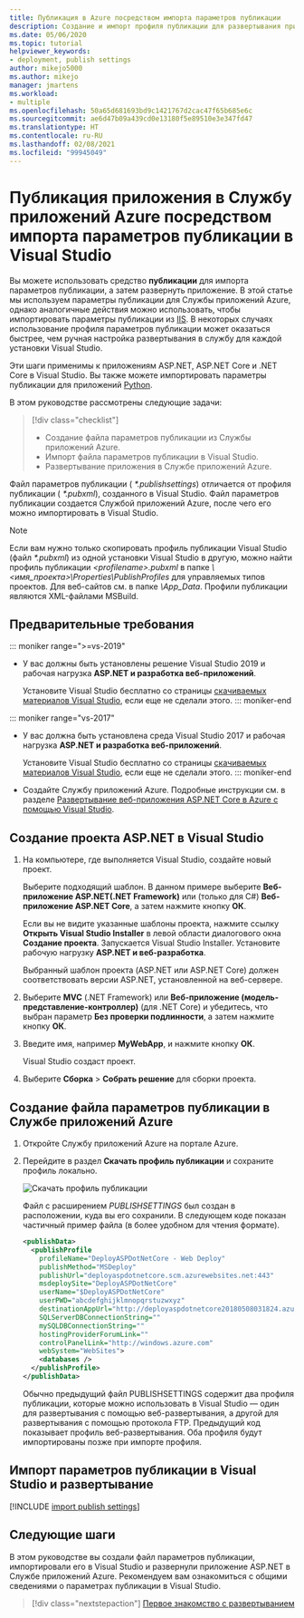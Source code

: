 ```yaml
---
title: Публикация в Azure посредством импорта параметров публикации
description: Создание и импорт профиля публикации для развертывания приложения из Visual Studio в службе приложений Azure
ms.date: 05/06/2020
ms.topic: tutorial
helpviewer_keywords:
- deployment, publish settings
author: mikejo5000
ms.author: mikejo
manager: jmartens
ms.workload:
- multiple
ms.openlocfilehash: 50a65d681693bd9c1421767d2cac47f65b685e6c
ms.sourcegitcommit: ae6d47b09a439cd0e13180f5e89510e3e347fd47
ms.translationtype: HT
ms.contentlocale: ru-RU
ms.lasthandoff: 02/08/2021
ms.locfileid: "99945049"
---
```

# <a name="publish-an-application-to-azure-app-service-by-importing-publish-settings-in-visual-studio"></a>Публикация приложения в Службу приложений Azure посредством импорта параметров публикации в Visual Studio

Вы можете использовать средство **публикации** для импорта параметров публикации, а затем развернуть приложение. В этой статье мы используем параметры публикации для Службы приложений Azure, однако аналогичные действия можно использовать, чтобы импортировать параметры публикации из [IIS](../deployment/tutorial-import-publish-settings-iis.md). В некоторых случаях использование профиля параметров публикации может оказаться быстрее, чем ручная настройка развертывания в службу для каждой установки Visual Studio.

Эти шаги применимы к приложениям ASP.NET, ASP.NET Core и .NET Core в Visual Studio. Вы также можете импортировать параметры публикации для приложений [Python](../python/publishing-python-web-applications-to-azure-from-visual-studio.md).

В этом руководстве рассмотрены следующие задачи:

> [!div class="checklist"]
> * Создание файла параметров публикации из Службы приложений Azure.
> * Импорт файла параметров публикации в Visual Studio.
> * Развертывание приложения в Службе приложений Azure.

Файл параметров публикации ( *\*.publishsettings*) отличается от профиля публикации ( *\*.pubxml*), созданного в Visual Studio. Файл параметров публикации создается Службой приложений Azure, после чего его можно импортировать в Visual Studio.

> [!NOTE]
> Если вам нужно только скопировать профиль публикации Visual Studio (файл *\*.pubxml*) из одной установки Visual Studio в другую, можно найти профиль публикации *\<profilename\>.pubxml* в папке *\\<имя_проекта\>\Properties\PublishProfiles* для управляемых типов проектов. Для веб-сайтов см. в папке *\App_Data*. Профили публикации являются XML-файлами MSBuild.

## <a name="prerequisites"></a>Предварительные требования

::: moniker range=">=vs-2019"

* У вас должны быть установлены решение Visual Studio 2019 и рабочая нагрузка **ASP.NET и разработка веб-приложений**.

    Установите Visual Studio бесплатно со страницы [скачиваемых материалов Visual Studio](https://visualstudio.microsoft.com/downloads/), если еще не сделали этого.
::: moniker-end

::: moniker range="vs-2017"

* У вас должна быть установлена среда Visual Studio 2017 и рабочая нагрузка **ASP.NET и разработка веб-приложений**.

    Установите Visual Studio бесплатно со страницы [скачиваемых материалов Visual Studio](https://visualstudio.microsoft.com/downloads/), если еще не сделали этого.
::: moniker-end

* Создайте Службу приложений Azure. Подробные инструкции см. в разделе [Развертывание веб-приложения ASP.NET Core в Azure с помощью Visual Studio](/aspnet/core/tutorials/publish-to-azure-webapp-using-vs).

## <a name="create-a-new-aspnet-project-in-visual-studio"></a>Создание проекта ASP.NET в Visual Studio

1. На компьютере, где выполняется Visual Studio, создайте новый проект.

    Выберите подходящий шаблон. В данном примере выберите **Веб-приложение ASP.NET(.NET Framework)** или (только для C#) **Веб-приложение ASP.NET Core**, а затем нажмите кнопку **ОК**.

    Если вы не видите указанные шаблоны проекта, нажмите ссылку **Открыть Visual Studio Installer** в левой области диалогового окна **Создание проекта**. Запускается Visual Studio Installer. Установите рабочую нагрузку **ASP.NET и веб-разработка**.

    Выбранный шаблон проекта (ASP.NET или ASP.NET Core) должен соответствовать версии ASP.NET, установленной на веб-сервере.

1. Выберите **MVC** (.NET Framework) или **Веб-приложение (модель-представление-контроллер)** (для .NET Core) и убедитесь, что выбран параметр **Без проверки подлинности**, а затем нажмите кнопку **ОК**.

1. Введите имя, например **MyWebApp**, и нажмите кнопку **ОК**.

    Visual Studio создаст проект.

1. Выберите **Сборка** > **Собрать решение** для сборки проекта.

## <a name="create-the-publish-settings-file-in-azure-app-service"></a>Создание файла параметров публикации в Службе приложений Azure

1. Откройте Службу приложений Azure на портале Azure.

1. Перейдите в раздел **Скачать профиль публикации** и сохраните профиль локально.

    ![Скачать профиль публикации](../deployment/media/tutorial-azure-app-service-get-publish-profile.png)

    Файл с расширением *PUBLISHSETTINGS* был создан в расположении, куда вы его сохранили. В следующем коде показан частичный пример файла (в более удобном для чтения формате).

    ```xml
    <publishData>
      <publishProfile
        profileName="DeployASPDotNetCore - Web Deploy"
        publishMethod="MSDeploy"
        publishUrl="deployaspdotnetcore.scm.azurewebsites.net:443"
        msdeploySite="DeployASPDotNetCore"
        userName="$DeployASPDotNetCore"
        userPWD="abcdefghijklmnopqrstuzwxyz"
        destinationAppUrl="http://deployaspdotnetcore20180508031824.azurewebsites.net"
        SQLServerDBConnectionString=""
        mySQLDBConnectionString=""
        hostingProviderForumLink=""
        controlPanelLink="http://windows.azure.com"
        webSystem="WebSites">
        <databases />
      </publishProfile>
    </publishData>
    ```

    Обычно предыдущий файл PUBLISHSETTINGS содержит два профиля публикации, которые можно использовать в Visual Studio — один для развертывания с помощью веб-развертывания, а другой для развертывания с помощью протокола FTP. Предыдущий код показывает профиль веб-развертывания. Оба профиля будут импортированы позже при импорте профиля.

## <a name="import-the-publish-settings-in-visual-studio-and-deploy"></a>Импорт параметров публикации в Visual Studio и развертывание

[!INCLUDE [import publish settings](../deployment/includes/import-publish-settings-vs.md)]

## <a name="next-steps"></a>Следующие шаги

В этом руководстве вы создали файл параметров публикации, импортировали его в Visual Studio и развернули приложение ASP.NET в Службе приложений Azure. Рекомендуем вам ознакомиться с общими сведениями о параметрах публикации в Visual Studio.

> [!div class="nextstepaction"]
> [Первое знакомство с развертыванием](../deployment/deploying-applications-services-and-components.md)
